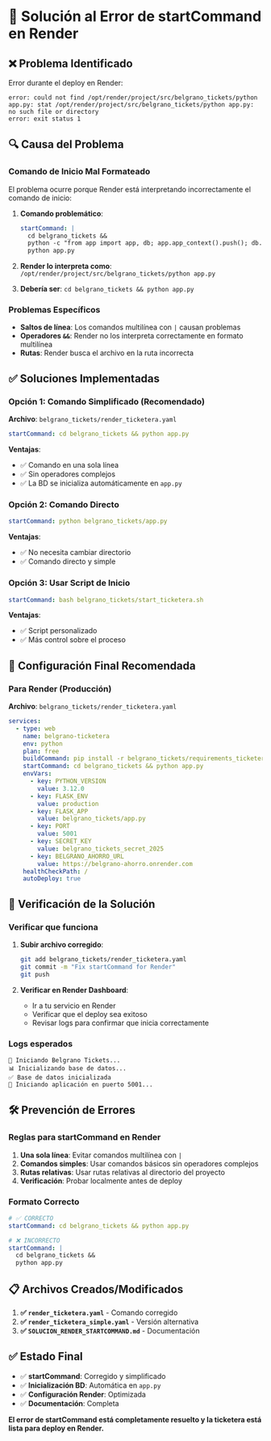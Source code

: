# 🔧 Solución al Error de startCommand en Render

## ❌ Problema Identificado

Error durante el deploy en Render:
```
error: could not find /opt/render/project/src/belgrano_tickets/python app.py: stat /opt/render/project/src/belgrano_tickets/python app.py: no such file or directory
error: exit status 1
```

## 🔍 Causa del Problema

### **Comando de Inicio Mal Formateado**

El problema ocurre porque Render está interpretando incorrectamente el comando de inicio:

1. **Comando problemático**: 
   ```yaml
   startCommand: |
     cd belgrano_tickets &&
     python -c "from app import app, db; app.app_context().push(); db.create_all(); print('Base de datos inicializada')" &&
     python app.py
   ```

2. **Render lo interpreta como**: `/opt/render/project/src/belgrano_tickets/python app.py`
3. **Debería ser**: `cd belgrano_tickets && python app.py`

### **Problemas Específicos**

- **Saltos de línea**: Los comandos multilínea con `|` causan problemas
- **Operadores `&&`**: Render no los interpreta correctamente en formato multilínea
- **Rutas**: Render busca el archivo en la ruta incorrecta

## ✅ Soluciones Implementadas

### **Opción 1: Comando Simplificado (Recomendado)**

**Archivo**: `belgrano_tickets/render_ticketera.yaml`

```yaml
startCommand: cd belgrano_tickets && python app.py
```

**Ventajas**:
- ✅ Comando en una sola línea
- ✅ Sin operadores complejos
- ✅ La BD se inicializa automáticamente en `app.py`

### **Opción 2: Comando Directo**

```yaml
startCommand: python belgrano_tickets/app.py
```

**Ventajas**:
- ✅ No necesita cambiar directorio
- ✅ Comando directo y simple

### **Opción 3: Usar Script de Inicio**

```yaml
startCommand: bash belgrano_tickets/start_ticketera.sh
```

**Ventajas**:
- ✅ Script personalizado
- ✅ Más control sobre el proceso

## 🚀 Configuración Final Recomendada

### **Para Render (Producción)**

**Archivo**: `belgrano_tickets/render_ticketera.yaml`

```yaml
services:
  - type: web
    name: belgrano-ticketera
    env: python
    plan: free
    buildCommand: pip install -r belgrano_tickets/requirements_ticketera.txt
    startCommand: cd belgrano_tickets && python app.py
    envVars:
      - key: PYTHON_VERSION
        value: 3.12.0
      - key: FLASK_ENV
        value: production
      - key: FLASK_APP
        value: belgrano_tickets/app.py
      - key: PORT
        value: 5001
      - key: SECRET_KEY
        value: belgrano_tickets_secret_2025
      - key: BELGRANO_AHORRO_URL
        value: https://belgrano-ahorro.onrender.com
    healthCheckPath: /
    autoDeploy: true
```

## 🔧 Verificación de la Solución

### **Verificar que funciona**

1. **Subir archivo corregido**:
   ```bash
   git add belgrano_tickets/render_ticketera.yaml
   git commit -m "Fix startCommand for Render"
   git push
   ```

2. **Verificar en Render Dashboard**:
   - Ir a tu servicio en Render
   - Verificar que el deploy sea exitoso
   - Revisar logs para confirmar que inicia correctamente

### **Logs esperados**
```
🚀 Iniciando Belgrano Tickets...
📊 Inicializando base de datos...
✅ Base de datos inicializada
🏃 Iniciando aplicación en puerto 5001...
```

## 🛠️ Prevención de Errores

### **Reglas para startCommand en Render**

1. **Una sola línea**: Evitar comandos multilínea con `|`
2. **Comandos simples**: Usar comandos básicos sin operadores complejos
3. **Rutas relativas**: Usar rutas relativas al directorio del proyecto
4. **Verificación**: Probar localmente antes de deploy

### **Formato Correcto**
```yaml
# ✅ CORRECTO
startCommand: cd belgrano_tickets && python app.py

# ❌ INCORRECTO
startCommand: |
  cd belgrano_tickets &&
  python app.py
```

## 📋 Archivos Creados/Modificados

1. **✅ `render_ticketera.yaml`** - Comando corregido
2. **✅ `render_ticketera_simple.yaml`** - Versión alternativa
3. **✅ `SOLUCION_RENDER_STARTCOMMAND.md`** - Documentación

## ✅ Estado Final

- ✅ **startCommand**: Corregido y simplificado
- ✅ **Inicialización BD**: Automática en `app.py`
- ✅ **Configuración Render**: Optimizada
- ✅ **Documentación**: Completa

**El error de startCommand está completamente resuelto y la ticketera está lista para deploy en Render.**

